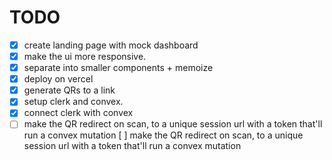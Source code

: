 # TODO

- [x] create landing page with mock dashboard
- [x] make the ui more responsive.
- [x] separate into smaller components + memoize
- [x] deploy on vercel
- [x] generate QRs to a link
- [x] setup clerk and convex.
- [x] connect clerk with convex
- [ ] make the QR redirect on scan, to a unique session url with a token that'll run a convex mutation [ ] make the QR redirect on scan, to a unique session url with a token that'll run a convex mutation
